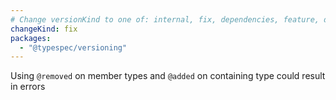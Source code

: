 ```yaml
---
# Change versionKind to one of: internal, fix, dependencies, feature, deprecation, breaking
changeKind: fix
packages:
  - "@typespec/versioning"
---
```


Using `@removed` on member types and `@added` on containing type could result in errors
